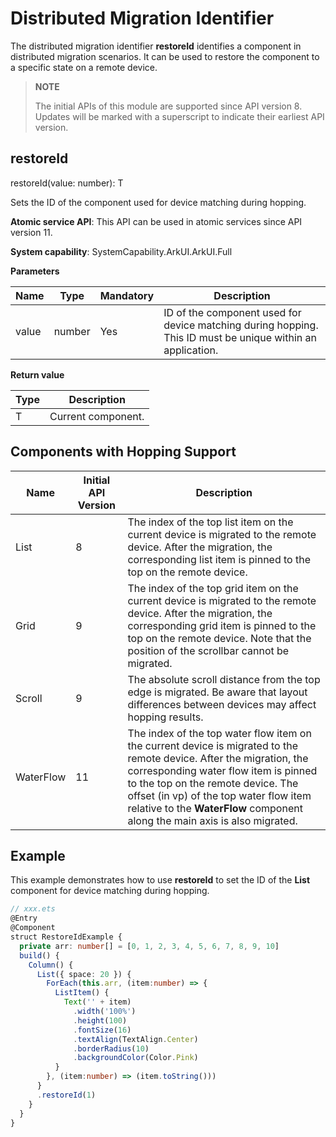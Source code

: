 # Distributed Migration Identifier

The distributed migration identifier **restoreId** identifies a component in distributed migration scenarios. It can be used to restore the component to a specific state on a remote device.

>  **NOTE**
>
>  The initial APIs of this module are supported since API version 8. Updates will be marked with a superscript to indicate their earliest API version.

## restoreId

restoreId(value: number): T

Sets the ID of the component used for device matching during hopping.

**Atomic service API**: This API can be used in atomic services since API version 11.

**System capability**: SystemCapability.ArkUI.ArkUI.Full

**Parameters**

| Name| Type  | Mandatory| Description                                                        |
| ------ | ------ | ---- | ------------------------------------------------------------ |
| value  | number | Yes  | ID of the component used for device matching during hopping. This ID must be unique within an application.|

**Return value**

| Type| Description|
| -------- | -------- |
| T | Current component.|

## Components with Hopping Support

| Name     | Initial API Version| Description                                    |
| --------- | ---- | ---------------------------------------- |
| List      | 8    | The index of the top list item on the current device is migrated to the remote device. After the migration, the corresponding list item is pinned to the top on the remote device.|
| Grid      | 9    | The index of the top grid item on the current device is migrated to the remote device. After the migration, the corresponding grid item is pinned to the top on the remote device. Note that the position of the scrollbar cannot be migrated.|
| Scroll    | 9    | The absolute scroll distance from the top edge is migrated. Be aware that layout differences between devices may affect hopping results.|
| WaterFlow | 11   | The index of the top water flow item on the current device is migrated to the remote device. After the migration, the corresponding water flow item is pinned to the top on the remote device. The offset (in vp) of the top water flow item relative to the **WaterFlow** component along the main axis is also migrated.|

## Example

This example demonstrates how to use **restoreId** to set the ID of the **List** component for device matching during hopping.

```ts
// xxx.ets
@Entry
@Component
struct RestoreIdExample {
  private arr: number[] = [0, 1, 2, 3, 4, 5, 6, 7, 8, 9, 10]
  build() {
    Column() {
      List({ space: 20 }) {
        ForEach(this.arr, (item:number) => {
          ListItem() {
            Text('' + item)
              .width('100%')
              .height(100)
              .fontSize(16)
              .textAlign(TextAlign.Center)
              .borderRadius(10)
              .backgroundColor(Color.Pink)
          }
        }, (item:number) => (item.toString()))
      }
      .restoreId(1)
    }
  }
}
```
